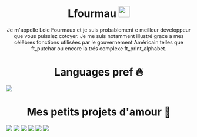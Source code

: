 <h1 align="center">Lfourmau <img src="https://raw.githubusercontent.com/MartinHeinz/MartinHeinz/master/wave.gif" width="30px"></h1>
<p align="center">Je m'appelle Loic Fourmaux et je suis probablement e meilleur développeur que vous puissiez cotoyer. Je me suis notamment illustré grace a mes célêbres fonctions utilisées par le gouvernement Américain telles que ft_putchar ou encore la trés complexe ft_print_alphabet.</p>

<h1 align="center">Languages pref 🔥</h1>
<img align="center" src="https://github-readme-stats.vercel.app/api/top-langs/?username=Lfourmau&theme=dracula&layout=compact&card_width=1000" />

<h1 align="center">Mes petits projets d'amour 💖</h1>

![](https://img.shields.io/badge/Libft-115-informational?style=flat&logo=<LOGO_NAME>&logoColor=white&color=2bbc8a)
![](https://img.shields.io/badge/Gnl-105-informational?style=flat&logo=<LOGO_NAME>&logoColor=white&color=2bbc8a)
![](https://img.shields.io/badge/Printf-100-informational?style=flat&logo=<LOGO_NAME>&logoColor=white&color=2bbc8a)
![](https://img.shields.io/badge/Netwhat(lol)-100-informational?style=flat&logo=<LOGO_NAME>&logoColor=white&color=2bbc8a)
![](https://img.shields.io/badge/ft_server-100-informational?style=flat&logo=<LOGO_NAME>&logoColor=white&color=2bbc8a)
![](https://img.shields.io/badge/Cub3d-...-informational?style=flat&logo=<LOGO_NAME>&logoColor=white&color=2bbc8a)

